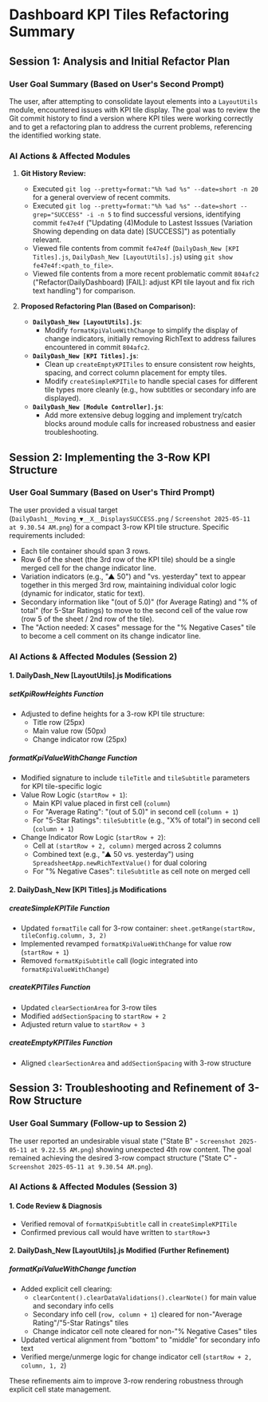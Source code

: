 # Dashboard KPI Tiles Refactoring Summary

## Session 1: Analysis and Initial Refactor Plan

### User Goal Summary (Based on User's Second Prompt)

The user, after attempting to consolidate layout elements into a `LayoutUtils` module, encountered issues with KPI tile display. The goal was to review the Git commit history to find a version where KPI tiles were working correctly and to get a refactoring plan to address the current problems, referencing the identified working state.

### AI Actions & Affected Modules

1. **Git History Review:**

    * Executed `git log --pretty=format:"%h %ad %s" --date=short -n 20` for a general overview of recent commits.
    * Executed `git log --pretty=format:"%h %ad %s" --date=short --grep="SUCCESS" -i -n 5` to find successful versions, identifying commit `fe47e4f` ("Updating (4)Module to Lastest Isssues (Variation Showing depending on data date) [SUCCESS]") as potentially relevant.
    * Viewed file contents from commit `fe47e4f` (`DailyDash_New [KPI Titles].js`, `DailyDash_New [LayoutUtils].js`) using `git show fe47e4f:<path_to_file>`.
    * Viewed file contents from a more recent problematic commit `804afc2` ("Refactor(DailyDashboard) [FAIL]: adjust KPI tile layout and fix rich text handling") for comparison.

2. **Proposed Refactoring Plan (Based on Comparison):**

    * **`DailyDash_New [LayoutUtils].js`**:
        * Modify `formatKpiValueWithChange` to simplify the display of change indicators, initially removing RichText to address failures encountered in commit `804afc2`.
    * **`DailyDash_New [KPI Titles].js`**:
        * Clean up `createEmptyKPITiles` to ensure consistent row heights, spacing, and correct column placement for empty tiles.
        * Modify `createSimpleKPITile` to handle special cases for different tile types more cleanly (e.g., how subtitles or secondary info are displayed).
    * **`DailyDash_New [Module Controller].js`**:
        * Add more extensive debug logging and implement try/catch blocks around module calls for increased robustness and easier troubleshooting.

## Session 2: Implementing the 3-Row KPI Structure

### User Goal Summary (Based on User's Third Prompt)

The user provided a visual target (`DailyDash1__Moving_▼__X__DisplaysSUCCESS.png` / `Screenshot 2025-05-11 at 9.30.54 AM.png`) for a compact 3-row KPI tile structure. Specific requirements included:

* Each tile container should span 3 rows.
* Row 6 of the sheet (the 3rd row of the KPI tile) should be a single merged cell for the change indicator line.
* Variation indicators (e.g., "▲ 50") and "vs. yesterday" text to appear together in this merged 3rd row, maintaining individual color logic (dynamic for indicator, static for text).
* Secondary information like "(out of 5.0)" (for Average Rating) and "% of total" (for 5-Star Ratings) to move to the second cell of the value row (row 5 of the sheet / 2nd row of the tile).
* The "Action needed: X cases" message for the "% Negative Cases" tile to become a cell comment on its change indicator line.

### AI Actions & Affected Modules (Session 2)

#### 1. DailyDash_New [LayoutUtils].js Modifications

##### setKpiRowHeights Function

* Adjusted to define heights for a 3-row KPI tile structure:
  * Title row (25px)
  * Main value row (50px)
  * Change indicator row (25px)

##### formatKpiValueWithChange Function

* Modified signature to include `tileTitle` and `tileSubtitle` parameters for KPI tile-specific logic
* Value Row Logic (`startRow + 1`):
  * Main KPI value placed in first cell (`column`)
  * For "Average Rating": "(out of 5.0)" in second cell (`column + 1`)
  * For "5-Star Ratings": `tileSubtitle` (e.g., "X% of total") in second cell (`column + 1`)
* Change Indicator Row Logic (`startRow + 2`):
  * Cell at `(startRow + 2, column)` merged across 2 columns
  * Combined text (e.g., "▲ 50 vs. yesterday") using `SpreadsheetApp.newRichTextValue()` for dual coloring
  * For "% Negative Cases": `tileSubtitle` as cell note on merged cell

#### 2. DailyDash_New [KPI Titles].js Modifications

##### createSimpleKPITile Function

* Updated `formatTile` call for 3-row container: `sheet.getRange(startRow, tileConfig.column, 3, 2)`
* Implemented revamped `formatKpiValueWithChange` for value row (`startRow + 1`)
* Removed `formatKpiSubtitle` call (logic integrated into `formatKpiValueWithChange`)

##### createKPITiles Function

* Updated `clearSectionArea` for 3-row tiles
* Modified `addSectionSpacing` to `startRow + 2`
* Adjusted return value to `startRow + 3`

##### createEmptyKPITiles Function

* Aligned `clearSectionArea` and `addSectionSpacing` with 3-row structure

## Session 3: Troubleshooting and Refinement of 3-Row Structure

### User Goal Summary (Follow-up to Session 2)

The user reported an undesirable visual state ("State B" - `Screenshot 2025-05-11 at 9.22.55 AM.png`) showing unexpected 4th row content. The goal remained achieving the desired 3-row compact structure ("State C" - `Screenshot 2025-05-11 at 9.30.54 AM.png`).

### AI Actions & Affected Modules (Session 3)

#### 1. Code Review & Diagnosis

* Verified removal of `formatKpiSubtitle` call in `createSimpleKPITile`
* Confirmed previous call would have written to `startRow+3`

#### 2. DailyDash_New [LayoutUtils].js Modified (Further Refinement)

##### formatKpiValueWithChange function

* Added explicit cell clearing:
  * `clearContent().clearDataValidations().clearNote()` for main value and secondary info cells
  * Secondary info cell (`row, column + 1`) cleared for non-"Average Rating"/"5-Star Ratings" tiles
  * Change indicator cell note cleared for non-"% Negative Cases" tiles
* Updated vertical alignment from "bottom" to "middle" for secondary info text
* Verified merge/unmerge logic for change indicator cell (`startRow + 2, column, 1, 2`)

These refinements aim to improve 3-row rendering robustness through explicit cell state management.
